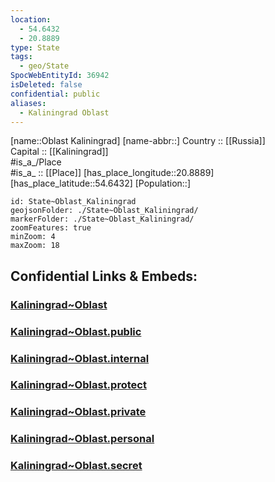 ```yaml
---
location:
  - 54.6432
  - 20.8889
type: State
tags:
  - geo/State
SpocWebEntityId: 36942
isDeleted: false
confidential: public
aliases:
  - Kaliningrad Oblast
---
```

[name::Oblast Kaliningrad] 
[name-abbr::] 
Country :: [[Russia]]  
Capital :: [[Kaliningrad]]  
#is_a_/Place  
#is_a_ :: [[Place]] 
[has_place_longitude::20.8889] 
[has_place_latitude::54.6432] 
[Population::] 



```leaflet
id: State~Oblast_Kaliningrad
geojsonFolder: ./State~Oblast_Kaliningrad/
markerFolder: ./State~Oblast_Kaliningrad/
zoomFeatures: true 
minZoom: 4 
maxZoom: 18
```


## Confidential Links & Embeds: 

### [Kaliningrad~Oblast](/_Standards/Earth/Continent/Europe/Europe~East/Russia/Russia~NorthWest/Kaliningrad~Oblast.md) 

### [Kaliningrad~Oblast.public](/_public/Earth/Continent/Europe/Europe~East/Russia/Russia~NorthWest/Kaliningrad~Oblast.public.md) 

### [Kaliningrad~Oblast.internal](/_internal/Earth/Continent/Europe/Europe~East/Russia/Russia~NorthWest/Kaliningrad~Oblast.internal.md) 

### [Kaliningrad~Oblast.protect](/_protect/Earth/Continent/Europe/Europe~East/Russia/Russia~NorthWest/Kaliningrad~Oblast.protect.md) 

### [Kaliningrad~Oblast.private](/_private/Earth/Continent/Europe/Europe~East/Russia/Russia~NorthWest/Kaliningrad~Oblast.private.md) 

### [Kaliningrad~Oblast.personal](/_personal/Earth/Continent/Europe/Europe~East/Russia/Russia~NorthWest/Kaliningrad~Oblast.personal.md) 

### [Kaliningrad~Oblast.secret](/_secret/Earth/Continent/Europe/Europe~East/Russia/Russia~NorthWest/Kaliningrad~Oblast.secret.md)

